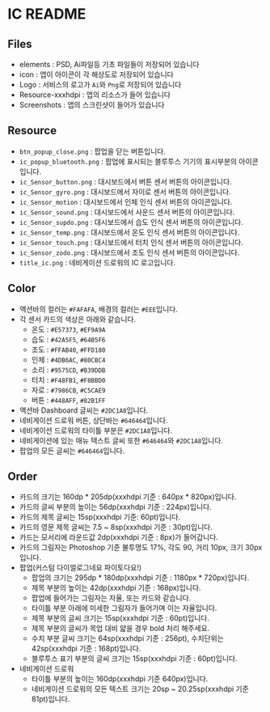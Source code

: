 # IC README



## Files

- elements : PSD, Ai파일등 기초 파일들이 저장되어 있습니다
- icon : 앱이 아이콘이 각 해상도로 저장되어 있습니다
- Logo : 서비스의 로고가 `Ai`와 `Png`로 저장되어 있습니다
- Resource-xxxhdpi : 앱의 리소스가 들어 있습니다
- Screenshots : 앱의 스크린샷이 들어가 있습니다

## Resource
- `btn_popup_close.png` : 팝업을 닫는 버튼입니다.
- `ic_popup_bluetooth.png` : 팝업에 표시되는 블루투스 기기의 표시부분의 아이콘입니다.
- `ic_Sensor_button.png` : 대시보드에서 버튼 센서 버튼의 아이콘입니다.
- `ic_Sensor_gyro.png` : 대시보드에서 자이로 센서 버튼의 아이콘입니다.
- `ic_Sensor_motion` : 대시보드에서 인체 인식 센서 버튼의 아이콘입니다.
- `ic_Sensor_sound.png` : 대시보드에서 사운드 센서 버튼의 아이콘입니다.
- `ic_Sensor_supdo.png` : 대시보드에서 습도 인식 센서 버튼의 아이콘입니다.
- `ic_Sensor_temp.png` : 대시보드에서 온도 인식 센서 버튼의 아이콘입니다.
- `ic_Sensor_touch.png` : 대시보드에서 터치 인식 센서 버튼의 아이콘입니다.
- `ic_Sensor_zodo.png` : 대시보드에서 조도 인식 센서 버튼의 아이콘입니다.
- `title_ic.png` : 네비게이션 드로워의 IC 로고입니다.

## Color
- 액션바의 컬러는 `#FAFAFA`, 배경의 컬러는 `#EEE`입니다.
- 각 센서 카드의 색상은 아래와 같습니다.
  - 온도 : `#E57373`, `#EF9A9A`
  - 습도 : `#42A5F5`, `#64B5F6`
  - 조도 : `#FFAB40`, `#FFD180`
  - 인체 : `#4DB6AC`, `#80CBC4`
  - 소리 : `#9575CD`, `#B39DDB`
  - 터치 : `#F48FB1`, `#F8BBD0`
  - 자로 : `#7986CB`, `#C5CAE9`
  - 버튼 : `#448AFF`, `#82B1FF`
- 액션바 Dashboard 글씨는 `#2DC1A8`입니다.
- 네비게이션 드로워 버튼, 상단바는 `#646464`입니다.
- 네비게이션 드로워의 타이틀 부분은 `#2DC1A8`입니다.
- 네비게이션에 있는 매뉴 텍스트 글씨 또한 `#646464`와 `#2DC1A8`입니다.
- 팝업의 모든 글씨는 `#646464`입니다.

## Order 
- 카드의 크기는 160dp * 205dp(xxxhdpi 기준 : 640px * 820px)입니다.
- 카드의 글씨 부분의 높이는 56dp(xxxhdpi 기준 : 224px)입니다.
- 카드의 제목 글씨는 15sp(xxxhdpi 기준: 60pt)입니다.
- 카드의 영문 제목 글씨는 7.5 ~ 8sp(xxxhdpi 기준 : 30pt)입니다.
- 카드는 모서리에 라운드값 2dp(xxxhdpi 기준 : 8px)가 들어갑니다.
- 카드의 그림자는 Photoshop 기준 불투명도 17%, 각도 90, 거리 10px, 크기 30px입니다.
- 팝업(커스텀 다이얼로그네요 파이토다요!)
	- 팝업의 크기는 295dp * 180dp(xxxhdpi 기준 : 1180px * 720px)입니다.
	- 제목 부분의 높이는 42dp(xxxhdpi 기준 : 168px)입니다.
	- 팝업에 들어가는 그림자는 자율, 또는 카드와 같습니다.
	- 타이틀 부분 아래에 미세한 그림자가 들어가며 이는 자율입니다.
	- 제목 부분의 글씨 크기는 15sp(xxxhdpi 기준 :  60pt)입니다.
	- 제목 부분의 글씨가 목업 대비 얇을 경우 bold 처리 해주세요.
	- 수치 부분 글씨 크기는 64sp(xxxhdpi 기준 : 256pt), 수치단위는 42sp(xxxhdpi 기준 : 168pt)입니다.
	- 블루투스 표기 부분의 글씨 크기는 15sp(xxxhdpi 기준 :  60pt)입니다.
- 네비게이션 드로워
	- 타이틀 부분의 높이는 160dp(xxxhdpi 기준 640px)입니다.
	- 네비게이션 드로워의 모든 텍스트 크기는 20sp ~ 20.25sp(xxxhdpi 기준 81pt)입니다.